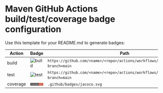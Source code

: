# Maven GitHub Actions build/test/coverage badge configuration

Use this template for your README.md to generate badges:

| Action | Badge | Path |
| --- | --- | --- |
| build | ![build](https://github.com/xtenzQ/java-maven-github-actions-badges-template/actions/workflows/build.yml/badge.svg?branch=main) | `https://github.com/<name>/<repo>/actions/workflows/build.yml/badge.svg?branch=main` |
| test | ![test](https://github.com/xtenzQ/java-maven-github-actions-badges-template/actions/workflows/tests.yml/badge.svg?branch=main) | `https://github.com/<name>/<repo>/actions/workflows/tests.yml/badge.svg?branch=main` |
| coverage | ![Coverage](.github/badges/jacoco.svg) | `.github/badges/jacoco.svg` |
